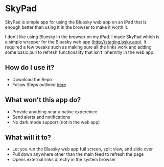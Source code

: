 # SkyPad
SkyPad is simple app for using the Bluesky web app on an iPad that is enough better than using it in the browser to make it worth it. 

I don't like using Bluesky in the browser on my iPad. I made SkyPad which is a simple wrapper for the Bluesky web app (http://staging.bsky.app). It required a few tweaks such as making sure all the links work and adding some basic pull to refresh functionality that isn't inhernitly in the web app. 

## How do I use it?
- Download the Repo
- Follow Steps outlined [here](https://developer.apple.com/documentation/xcode/running-your-app-in-simulator-or-on-a-device)

## What won't this app do?
- Provide anything near a native expereince
- Send alerts and notifications
- No dark mode support (not in the web app)

## What will it to?
- Let you run the Bluesky web app full screen, split view, and slide over
- Pull down anywhere other than the main feed to refresh the page
- Opens external links directly in the system browser
